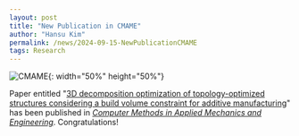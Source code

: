```yaml
---
layout: post
title: "New Publication in CMAME"
author: "Hansu Kim"
permalink: /news/2024-09-15-NewPublicationCMAME
tags: Research
---
```

![CMAME](https://github.com/user-attachments/assets/afa6f9c3-2a61-4191-84bb-2b54713b52d7){: width="50%" height="50%"}   
   
Paper entitled "[3D decomposition optimization of topology-optimized structures considering a build volume constraint for additive manufacturing](https://doi.org/10.1016/j.cma.2024.117357)" has been published in _[Computer Methods in Applied Mechanics and Engineering](https://www.sciencedirect.com/journal/computer-methods-in-applied-mechanics-and-engineering)_. Congratulations!  
